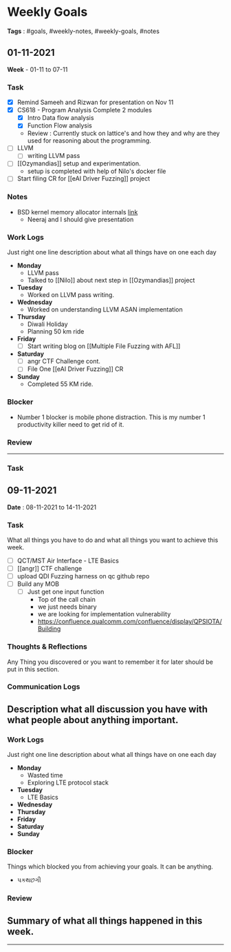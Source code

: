# Weekly Goals
**Tags** : #goals, #weekly-notes, #weekly-goals, #notes

## 01-11-2021

**Week** - 01-11 to 07-11

### Task
- [x] Remind Sameeh and Rizwan for presentation on Nov 11
- [x] CS618 - Program Analysis Complete 2 modules
	- [x] Intro Data flow analysis
	- [x] Function Flow analysis
	- Review : Currently stuck on lattice's and how they and why are they used for reasoning about the programming.
- [ ] LLVM 
	- [ ] writing LLVM pass
- [ ] [[Ozymandias]] setup and experimentation.
	- setup is completed with help of Nilo's docker file
- [ ] Start filing CR for [[eAI Driver Fuzzing]] project

### Notes
- BSD kernel memory allocator internals [link](https://bsdb0y.github.io/blog/deep-dive-into-the-OpenBSD-malloc-and-friends-internals-part-1.html)
	- Neeraj and I should give presentation

### Work Logs

Just right one line description about what all things have on one each day

- **Monday**
	- LLVM pass
	- Talked to [[Nilo]] about next step in [[Ozymandias]] project
- **Tuesday**
	- Worked on LLVM pass writing.
- **Wednesday**
	- Worked on understanding LLVM ASAN implementation
- **Thursday**
	- Diwali Holiday
	- Planning 50 km ride
- **Friday**
	- [ ] Start writing blog on [[Multiple File Fuzzing with AFL]]
- **Saturday**
	- [ ] angr CTF Challenge cont.
	- [ ] File One [[eAI Driver Fuzzing]] CR
- **Sunday**
	- Completed 55 KM ride.
### Blocker
- Number 1 blocker is mobile phone distraction. This is my number 1 productivity killer need to get rid of it.

### Review

---

### Task


## 09-11-2021

**Date** : 08-11-2021 to 14-11-2021

### Task
What all things you have to do and what all things you want to achieve this week.

- [ ] QCT/MST Air Interface - LTE Basics
- [ ] [[angr]] CTF challenge
- [ ] upload QDI Fuzzing harness on qc github repo
- [ ] Build any MOB
	- [ ] Just get one input function
		- Top of the call chain
		- we just needs binary
		- we are looking for implementation vulnerability
		- https://confluence.qualcomm.com/confluence/display/QPSIOTA/Building

### Thoughts & Reflections
Any Thing you discovered or you want to remember it for later should be put in this section.

### Communication Logs
Description what all discussion you have with what people about anything important.
- 
### Work Logs
Just right one line description about what all things have on one each day

- **Monday**
	- Wasted time
	- Exploring LTE protocol stack
- **Tuesday**
	- LTE Basics
- **Wednesday**
- **Thursday**
- **Friday**
- **Saturday**
- **Sunday**

### Blocker
Things which blocked you from achieving your goals. It can be anything.
- પકથછગી

### Review
Summary of what all things happened in this week.
- 

---
